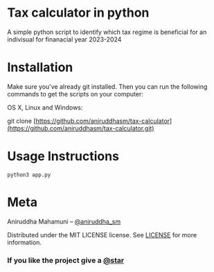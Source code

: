# Tax calculator in python
A simple python script to identify which tax regime is beneficial for an indivisual for finanacial year 2023-2024

# Installation
Make sure you've already git installed. Then you can run the following commands to get the scripts on your computer:

OS X, Linux and Windows:

git clone [https://github.com/aniruddhasm/tax-calculator](https://github.com/aniruddhasm/tax-calculator.git)

# Usage Instructions
```
python3 app.py
```

# Meta
Aniruddha Mahamuni – [@aniruddha_sm](https://twitter.com/aniruddha_sm)

Distributed under the MIT LICENSE license. See [LICENSE](https://github.com/aniruddhasm/tax-calculator/blob/main/LICENSE) for more information.


### If you like the project give a [@star](https://github.com/aniruddhasm/tax-calculator/stargazers)
